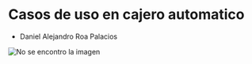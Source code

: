 # Casos de uso en cajero automatico

+ Daniel Alejandro Roa Palacios

![No se encontro la imagen](https://github.com/DanielAlejandroRoaPalacios/Caso_de_uso_cajero/blob/master/Diagrama.png)